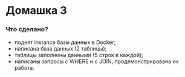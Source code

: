 # Домашка 3

### Что сделано?
 
* поднят instance базы данных в Docker;
* написана база данных (2 таблицы);
* таблицы заполнены данными (5 строк в каждой);
* написаны запросы с WHERE и с JOIN, продемонстрирована их работа.  

